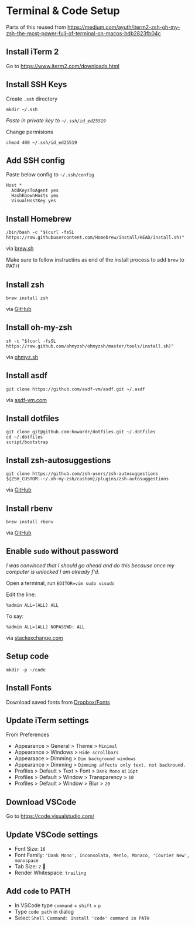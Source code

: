 # Terminal & Code Setup

Parts of this reused from https://medium.com/ayuth/iterm2-zsh-oh-my-zsh-the-most-power-full-of-terminal-on-macos-bdb2823fb04c

## Install iTerm 2

Go to https://www.iterm2.com/downloads.html

## Install SSH Keys

Create `.ssh` directory

```
mkdir ~/.ssh
```
*Paste in private key to `~/.ssh/id_ed25519`*

Change permisions

```
chmod 400 ~/.ssh/id_ed25519
```

## Add SSH config

Paste below config to `~/.ssh/config`

```
Host *
  AddKeysToAgent yes
  HashKnownHosts yes
  VisualHostKey yes
```

## Install Homebrew

```
/bin/bash -c "$(curl -fsSL https://raw.githubusercontent.com/Homebrew/install/HEAD/install.sh)"
```

via [brew.sh](https://brew.sh/)

Make sure to follow instructins as end of the install process to add `brew` to PATH

## Install zsh

```
brew install zsh
```

via [GitHub](https://github.com/ohmyzsh/ohmyzsh/wiki/Installing-ZSH#how-to-install-zsh-on-many-platforms)

## Install oh-my-zsh

```
sh -c "$(curl -fsSL https://raw.github.com/ohmyzsh/ohmyzsh/master/tools/install.sh)"
```

via [ohmyz.sh](https://ohmyz.sh/#install)

## Install asdf

```
git clone https://github.com/asdf-vm/asdf.git ~/.asdf
```

via [asdf-vm.com](https://asdf-vm.com/guide/getting-started.html)

## Install dotfiles

```
git clone git@github.com:howardr/dotfiles.git ~/.dotfiles
cd ~/.dotfiles
script/bootstrap
```

## Install zsh-autosuggestions

```
git clone https://github.com/zsh-users/zsh-autosuggestions ${ZSH_CUSTOM:-~/.oh-my-zsh/custom}/plugins/zsh-autosuggestions
```

via [GitHub](https://github.com/zsh-users/zsh-autosuggestions/blob/master/INSTALL.md#oh-my-zsh)

## Install rbenv

```
brew install rbenv
```

via [GitHub](https://github.com/rbenv/rbenv#installation)

## Enable `sudo` without password

*I was convinced that I should go ahead and do this because once my computer is unlocked I am already f'd.*

Open a terminal, run `EDITOR=vim sudo visudo`

Edit the line:

```
%admin ALL=(ALL) ALL
```

To say:

```
%admin ALL=(ALL) NOPASSWD: ALL
```

via [stackexchange.com](https://apple.stackexchange.com/questions/257813/enable-sudo-without-a-password-on-macos)

## Setup code

```
mkdir -p ~/code
```

## Install Fonts

Download saved fonts from [Dropbox/Fonts](https://www.dropbox.com/home/Fonts)

## Update iTerm settings

From Preferences

 * Appearance > General > Theme > `Minimal`
 * Appearance > Windows > `Hide scrollbars`
 * Appearaace > Dimming > `Dim background windows`
 * Appearance > Dimming > `Dimming affects only text, not backround.`
 * Profiles > Default > Text > Font > `Dank Mono` at `16pt`
 * Profiles > Default > Window > Transparency > `10`
 * Profiles > Default > Window > Blur > `20`

## Download VSCode

Go to https://code.visualstudio.com/

## Update VSCode settings

 * Font Size: `16`
 * Font Family: `'Dank Mono', Inconsolata, Menlo, Monaco, 'Courier New', monospace`
 * Tab Size: `2` 😬
 * Render Whitespace: `trailing`

## Add `code` to PATH

 * In VSCode type `command` + `shift` + `p`
 * Type `code path` in dialog
 * Select `Shell Command: Install 'code' command in PATH`